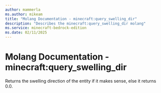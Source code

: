 ```yaml
---
author: mammerla
ms.author: mikeam
title: "Molang Documentation - minecraft:query_swelling_dir"
description: "Describes the minecraft:query_swelling_dir molang"
ms.service: minecraft-bedrock-edition
ms.date: 02/11/2025 
---
```


# Molang Documentation - minecraft:query_swelling_dir

Returns the swelling direction of the entity if it makes sense, else it returns 0.0.
